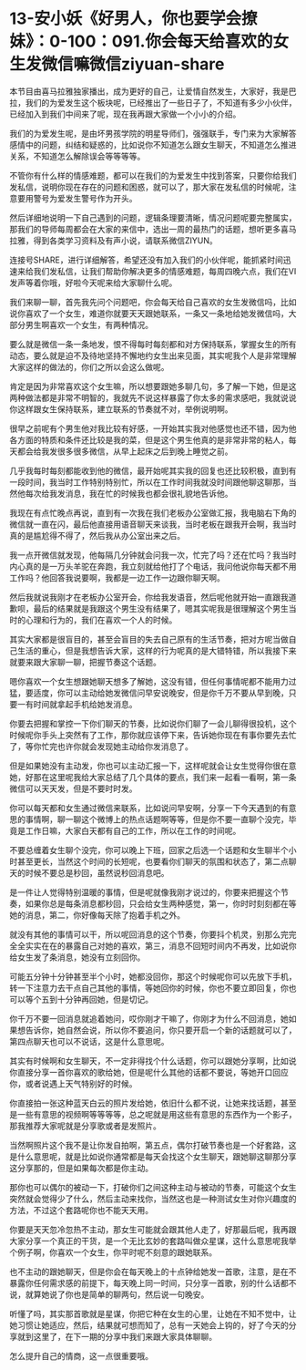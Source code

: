 # 13-安小妖《好男人，你也要学会撩妹》：0-100：091.你会每天给喜欢的女生发微信嘛微信ziyuan-share

本节目由喜马拉雅独家播出，成为更好的自己，让爱情自然发生，大家好，我是巴拉，我们的为爱发生这个板块呢，已经推出了一些日子了，不知道有多少小伙伴，已经加入到我们中间来了呢，现在我再跟大家做一个小小的介绍。

我们的为爱发生呢，是由坏男孩学院的明星导师们，强强联手，专门来为大家解答感情中的问题，纠结和疑惑的，比如说你不知道怎么跟女生聊天，不知道怎么推进关系，不知道怎么解除误会等等等等。

不管你有什么样的情感难题，都可以在我们的为爱发生中找到答案，只要你给我们发私信，说明你现在存在的问题和困惑，就可以了，那大家在发私信的时候呢，注意要用警号为爱发生警号作为开头。

然后详细地说明一下自己遇到的问题，逻辑条理要清晰，情况问题呢要完整属实，那我们的导师每周都会在大家的来信中，选出一周的最热门的话题，想听更多喜马拉雅，得到各类学习资料及有声小说，请联系微信ZIYUN。

连接号SHARE，进行详细解答，希望还没有加入我们的小伙伴呢，能抓紧时间迅速来给我们发私信，让我们帮助你解决更多的情感难题，每周四晚六点，我们在VI发声等着你哦，好啦今天呢来给大家聊什么呢。

我们来聊一聊，首先我先问个问题吧，你会每天给自己喜欢的女生发微信吗，比如说你喜欢了一个女生，难道你就要天天跟她联系，一条又一条地给她发微信吗，大部分男生啊喜欢一个女生，有两种情况。

要么就是微信一条一条地发，恨不得每时每刻都和对方保持联系，掌握女生的所有动态，要么就是迫不及待地坚持不懈地约女生出来见面，其实呢我个人是非常理解大家这样的做法的，你们之所以会这么做呢。

肯定是因为非常喜欢这个女生嘛，所以想要跟她多聊几句，多了解一下她，但是这两种做法都是非常不明智的，我就先不说这样暴露了你太多的需求感吧，我就说说你这样跟女生保持联系，建立联系的节奏就不对，举例说明啊。

很早之前呢有个男生他对我比较有好感，一开始其实我对他感觉也还不错，因为他各方面的特质和条件还比较是我的菜，但是这个男生他真的是非常非常的粘人，每天都会给我发很多很多微信，从早上起床之后到晚上睡觉之前。

几乎我每时每刻都能收到他的微信，最开始呢其实我的回复也还比较积极，直到有一段时间，我当时工作特别特别忙，所以在工作时间我就没时间跟他聊这聊那，当然他每次给我发消息，我在忙的时候我也都会很礼貌地告诉他。

我现在有点忙晚点再说，直到有一次我在我们老板办公室做汇报，我电脑右下角的微信就一直在闪，最后他直接用语音聊天来谈我，当时老板在跟我开会啊，我当时真的是尴尬得不得了，然后我从办公室出来之后。

我一点开微信就发现，他每隔几分钟就会问我一次，忙完了吗？还在忙吗？我当时内心真的是一万头羊驼在奔跑，我立刻就给他打了个电话，我问他说你每天都不用工作吗？他回答我说要啊，我都是一边工作一边跟你聊天啊。

然后我就说我刚才在老板办公室开会，你给我发语音，然后呢他就开始一直跟我道歉呗，最后的结果就是我跟这个男生没有结果了，嗯其实呢我是很理解这个男生当时的心理和行为的，我们在喜欢一个人的时候。

其实大家都是很盲目的，甚至会盲目的失去自己原有的生活节奏，把对方呢当做自己生活的重心，但是我想告诉大家，这样的行为呢真的是大错特错，所以我接下来就要来跟大家聊一聊，把握节奏这个话题。

嗯你喜欢一个女生想跟她聊天想多了解她，这没有错，但任何事情呢都不能用力过猛，要适度，你可以主动给她发微信问早安说晚安，但是你千万不要从早到晚，只要一有时间就拿起手机给她发消息。

你要去把握和掌控一下你们聊天的节奏，比如说你们聊了一会儿聊得很投机，这个时候呢你手头上突然有了工作，那你就应该停下来，告诉她你现在有事你要先去忙了，等你忙完也许你就会发现她主动给你发消息了。

但是如果她没有主动发，你也可以主动汇报一下，这样呢就会让女生觉得你很在意她，好那在这里呢我给大家总结了几个具体的要点，我们来一起看一看啊，第一条微信可以天天发，但是不要时时发。

你可以每天都和女生通过微信来联系，比如说问早安啊，分享一下今天遇到的有意思的事情啊，聊一聊这个微博上的热点话题啊等等，但是你不要一直聊个没完，毕竟是工作日嘛，大家白天都有自己的工作，所以在工作的时间呢。

不要总缠着女生聊个没完，你可以晚上下班，回家之后选一个话题和女生聊半个小时甚至更长，当然这个时间的长短呢，也要看你们聊天的氛围和状态了，第二点聊天的时候不要总是秒回，虽然说秒回消息吧。

是一件让人觉得特别温暖的事情，但是呢就像我刚才说过的，你要来把握这个节奏，如果你总是每条消息都秒回，只会给女生两种感觉，第一，你时时刻刻都在等她的消息，第二，你好像每天除了抱着手机之外。

就没有其他的事情可以干，所以呢回消息的这个节奏，你要抖个机灵，别那么完完全全实实在在的暴露自己对她的喜欢，第三，消息不回短时间内不再发，比如说你给女生发了条消息，她没有立刻回你。

可能五分钟十分钟甚至半个小时，她都没回你，那这个时候呢你可以先放下手机，转一下注意力去干点自己其他的事情，等她回你的时候，你也不要立即回复，你也可以等个五到十分钟再回她，但是切记。

你千万不要一回消息就追着她问，哎你刚才干嘛了，你刚才为什么不回消息，她如果想告诉你，她自然会说，所以你不要追问，你只要开启一个新的话题就可以了，第四点聊天也可以不说话，这是什么意思呢。

其实有时候啊和女生聊天，不一定非得找个什么话题，你可以跟她分享啊，比如说你直接分享一首你喜欢的歌给她，但是呢什么其他的话都不要说，等她开口回应你，或者说遇上天气特别好的时候。

你直接拍一张这种蓝天白云的照片发给她，依旧什么都不说，让她来找话题，甚至是一些有意思的视频啊等等等等，总之呢就是用这些有意思的东西作为一个影子，那我推荐大家呢就是分享歌或者是发照片。

当然啊照片这个我不是让你发自拍啊，第五点，偶尔打破节奏也是一个好套路，这是什么意思呢，就是比如说你通常都是每天会找这个女生聊天，跟她聊这聊那分享这分享那的，但是如果每次都是你主动。

那你也可以偶尔的被动一下，打破你们之间这种主动与被动的节奏，可能这个女生突然就会觉得少了什么，然后主动来找你，当然这也是一种测试女生对你兴趣度的方法，不过这个套路呢你也不能天天用。

你要是天天忽冷忽热不主动，那女生可能就会跟其他人走了，好那最后呢，我再跟大家分享一个真正的干货，是一个无比玄妙的套路叫做众星谋，这什么意思呢我举个例子啊，你喜欢一个女生，你平时呢不刻意的跟她联系。

也不主动的跟她聊天，但是你会在每天晚上的十点钟给她发一首歌，注意，是在不暴露你任何需求感的前提下，每天晚上同一时间，只分享一首歌，别的什么话都不说，就算她说了你也是简单的聊两句，然后说一句晚安。

听懂了吗，其实那首歌就是星谋，你把它种在女生的心里，让她在不知不觉中，让她习惯让她适应，然后，结果就可想而知了，总有一天她会上钩的，好了今天的分享就到这里了，在下一期的分享中我们来跟大家具体聊聊。

怎么提升自己的情商，这一点很重要哦。